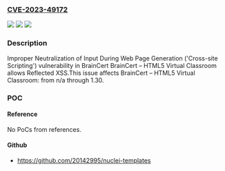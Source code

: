 ### [CVE-2023-49172](https://cve.mitre.org/cgi-bin/cvename.cgi?name=CVE-2023-49172)
![](https://img.shields.io/static/v1?label=Product&message=BrainCert%20%E2%80%93%20HTML5%20Virtual%20Classroom&color=blue)
![](https://img.shields.io/static/v1?label=Version&message=n%2Fa%3C%3D%201.30%20&color=brighgreen)
![](https://img.shields.io/static/v1?label=Vulnerability&message=CWE-79%20Improper%20Neutralization%20of%20Input%20During%20Web%20Page%20Generation%20('Cross-site%20Scripting')&color=brighgreen)

### Description

Improper Neutralization of Input During Web Page Generation ('Cross-site Scripting') vulnerability in BrainCert BrainCert – HTML5 Virtual Classroom allows Reflected XSS.This issue affects BrainCert – HTML5 Virtual Classroom: from n/a through 1.30.

### POC

#### Reference
No PoCs from references.

#### Github
- https://github.com/20142995/nuclei-templates

